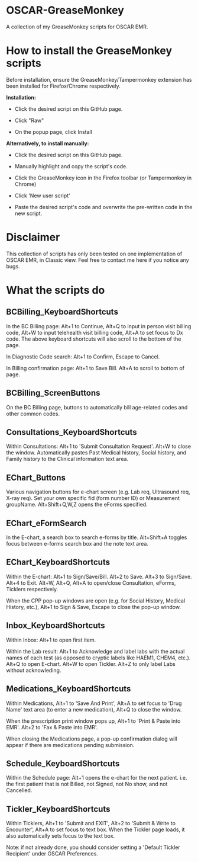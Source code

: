 # OSCAR-GreaseMonkey

A collection of my GreaseMonkey scripts for OSCAR EMR.

# How to install the GreaseMonkey scripts

Before installation, ensure the GreaseMonkey/Tampermonkey extension has been installed for Firefox/Chrome respectively.

**Installation:**

- Click the desired script on this GitHub page. 

- Click "Raw" 

- On the popup page, click Install

**Alternatively, to install manually:**

- Click the desired script on this GitHub page. 

- Manually highlight and copy the script's code.

- Click the GreaseMonkey icon in the Firefox toolbar (or Tampermonkey in Chrome)

- Click 'New user script'

- Paste the desired script's code and overwrite the pre-written code in the new script.

# Disclaimer

This collection of scripts has only been tested on one implementation of OSCAR EMR, in Classic view. Feel free to contact me here if you notice any bugs.

# What the scripts do

## BCBilling_KeyboardShortcuts

In the BC Billing page: Alt+1 to Continue, Alt+Q to input in person visit billing code, Alt+W to input telehealth visit billing code, Alt+A to set focus to Dx code. The above keyboard shortcuts will also scroll to the bottom of the page. 

In Diagnostic Code search: Alt+1 to Confirm, Escape to Cancel. 

In Billing confirmation page: Alt+1 to Save Bill. Alt+A to scroll to bottom of page.

## BCBilling_ScreenButtons

On the BC Billing page, buttons to automatically bill age-related codes and other common codes. 

## Consultations_KeyboardShortcuts

Within Consultations: Alt+1 to 'Submit Consultation Request'. Alt+W to close the window. Automatically pastes Past Medical history, Social history, and Family history to the Clinical information text area.

## EChart_Buttons

Various navigation buttons for e-chart screen (e.g. Lab req, Ultrasound req, X-ray req).  Set your own specific fid (form number ID) or Measurement groupName. Alt+Shift+Q,W,Z opens the eForms specified.

## EChart_eFormSearch

In the E-chart, a search box to search e-forms by title. Alt+Shift+A toggles focus between e-forms search box and the note text area.

## EChart_KeyboardShortcuts

Within the E-chart: Alt+1 to Sign/Save/Bill. Alt+2 to Save. Alt+3 to Sign/Save. Alt+4 to Exit. Alt+W, Alt+Q, Alt+A to open/close Consultation, eForms, Ticklers respectively. 

When the CPP pop-up windows are open (e.g. for Social History, Medical History, etc.), Alt+1 to Sign & Save, Escape to close the pop-up window.

## Inbox_KeyboardShortcuts

Within Inbox: Alt+1 to open first item. 

Within the Lab result: Alt+1 to Acknowledge and label labs with the actual names of each test (as opposed to cryptic labels like HAEM1, CHEM4, etc.). Alt+Q to open E-chart. Alt+W to open Tickler. Alt+Z to only label Labs without acknowleding.

## Medications_KeyboardShortcuts

Within Medications, Alt+1 to 'Save And Print', Alt+A to set focus to 'Drug Name' text area (to enter a new medication), Alt+Q to close the window. 

When the prescription print window pops up, Alt+1 to 'Print & Paste into EMR'. Alt+2 to 'Fax & Paste into EMR'. 

When closing the Medications page, a pop-up confirmation dialog will appear if there are medications pending submission.

## Schedule_KeyboardShortcuts

Within the Schedule page: Alt+1 opens the e-chart for the next patient. i.e. the first patient that is not Billed, not Signed, not No show, and not Cancelled.

## Tickler_KeyboardShortcuts

Within Ticklers, Alt+1 to 'Submit and EXIT', Alt+2 to 'Submit & Write to Encounter', Alt+A to set focus to text box. When the Tickler page loads, it also automatically sets focus to the text box. 

Note: if not already done, you should consider setting a 'Default Tickler Recipient' under OSCAR Preferences.